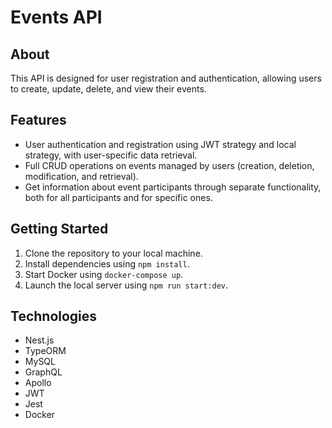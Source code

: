# Events API

## About

This API is designed for user registration and authentication, allowing users to create, update, delete, and view their events.

## Features

- User authentication and registration using JWT strategy and local strategy, with user-specific data retrieval.
- Full CRUD operations on events managed by users (creation, deletion, modification, and retrieval).
- Get information about event participants through separate functionality, both for all participants and for specific ones.

## Getting Started

1. Clone the repository to your local machine.
2. Install dependencies using `npm install`.
3. Start Docker using `docker-compose up`.
4. Launch the local server using `npm run start:dev`.

## Technologies

- Nest.js
- TypeORM
- MySQL
- GraphQL
- Apollo
- JWT
- Jest
- Docker

